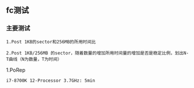 ## fc测试

### 主要测试
    1.Post 1KB的sector和256MB的所用时间比
    
    2.Post 1KB/256MB 的sector，随着数量的增加所用时间量的增加是否是稳定比例，划出N-T曲线（N为数量，T为时间）
    

1.PoRep 
    
    i7-8700K 12-Processor 3.7GHz: 5min 